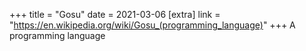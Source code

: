 +++
title = "Gosu"
date = 2021-03-06
[extra]
link = "https://en.wikipedia.org/wiki/Gosu_(programming_language)"
+++
A programming language

